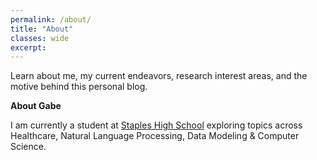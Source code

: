 ```yaml
---
permalink: /about/
title: "About"
classes: wide
excerpt:
---
```


Learn about me, my current endeavors, research interest areas, and the motive behind this personal blog. 

**About Gabe**  

I am currently a student at [Staples High School](https://shs.westportps.org/) exploring topics across Healthcare, Natural Language Processing, Data Modeling & Computer Science.
